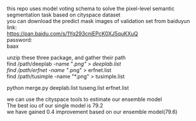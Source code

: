 this repo uses model voting schema to solve the pixel-level semantic segmentation task based on cityspace dataset  
you can download the predict mask images of validation set from baiduyun  
link:  
https://pan.baidu.com/s/1Yq293cniEPcK0XJ5quKXuQ  
password:  
baax  

unzip these three package, and gather their path  
find /path/deeplab -name "*.png" > deeplab.list  
find /path/erfnet -name "*.png" > erfnet.list  
find /path/tusimple -name "*.png" > tusimple.list  

python merge.py deeplab.list tuseng.list erfnet.list

we can use the cityspace tools to estimate our ensemble model  
The best iou of our single model is 79.2  
we have gained 0.4 improvement based on our ensemble model(79.6)  